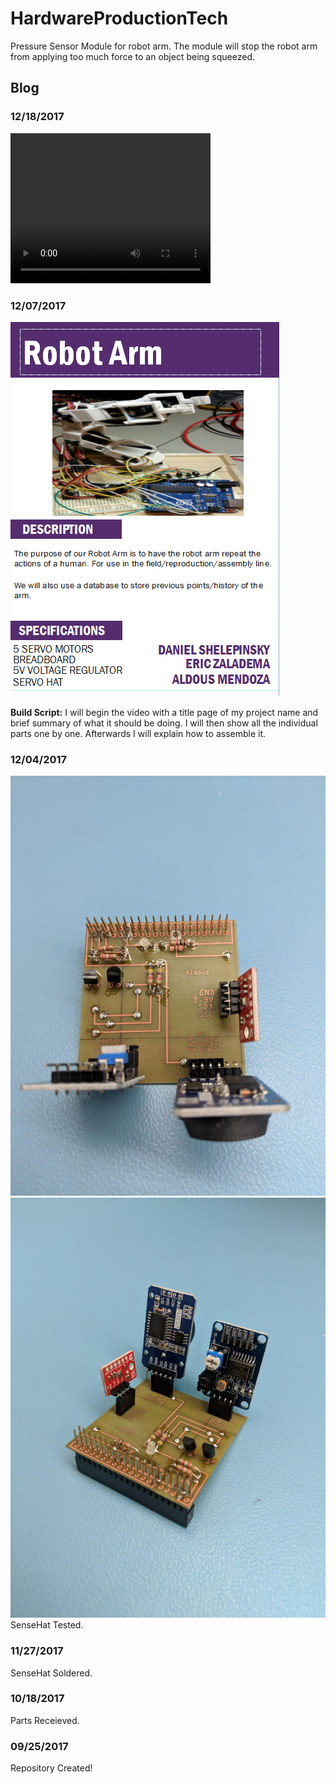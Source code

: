 # HardwareProductionTech
Pressure Sensor Module for robot arm.
The module will stop the robot arm from applying too much force to an object being squeezed.


## Blog


### 12/18/2017
<video width="320" height="240" controls>
    <source src="Build.mp4" type="video/mp4">
    Your browser does not support the video tag.
</video>

### 12/07/2017
<img src="https://github.com/AldousMendoza/HardwareProductionTech/blob/master/placard.PNG?raw=true">

**Build Script:** I will begin the video with a title page of my project name and brief summary of what it should be doing.
I will then show all the individual parts one by one. Afterwards I will explain how to assemble it.

### 12/04/2017
<img src="https://github.com/AldousMendoza/HardwareProductionTech/blob/master/SenseHat1.jpg?raw=true">
<img src="https://github.com/AldousMendoza/HardwareProductionTech/blob/master/SenseHat2.jpg?raw=true">
SenseHat Tested.
    
### 11/27/2017
SenseHat Soldered.
    
### 10/18/2017
Parts Receieved.
   
### 09/25/2017
Repository Created!

